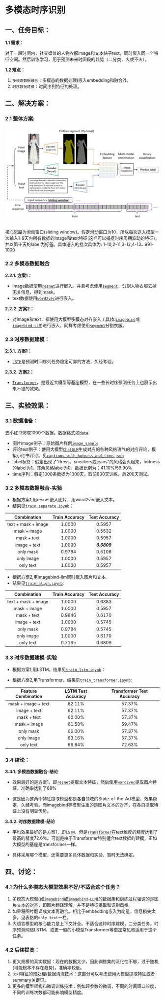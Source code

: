 
# 多模态时序识别

## 一、任务目标：

**1.1 需求：** 

对于一段时间内，社交媒体的人物衣服image和文本帖子text，同时嵌入同一个特征空间。然后训练学习，用于预测未来时间段的趋势（二分类，火或不火）。

**1.2 难点：** 
1. `多模态数据融合`：多模态的数据处理(嵌入embedding和融合?)。
2. `时序数据建模`：时间序列特征的处理。

## 二、解决方案：

### 2.1 整体方案:

<p align="center">
    <img src="time_sequence.jpg" width="600"/>
<p>
<br>
核心思路为滑动窗口(sliding window)。假定滑动窗口为10，所以每次送入模型一次输入1-9天内所有数据的image和text特征(这样可以捕捉时序周期波动的特征)，并以第十天的label为标签。具体送入的批次具体为: 1-10,2-11,3-12,4-13...991-1000



### 2.2 多模态数据融合

**2.2.1. 方案1：**
- image数据使用[`resnet`](https://github.com/KaimingHe/deep-residual-networks)进行嵌入。并且考虑使用[`segment`](https://github.com/levindabhi/cloth-segmentation)，分割人物衣服去掉无关信息，得到mask。
- text数据使用[`word2vec`](https://code.google.com/archive/p/word2vec/)进行嵌入。

**2.2.2. 方案2：**
- 对image和text，都使用大模型多模态对齐嵌入工具(如[`imagebind`](https://arxiv.org/abs/2305.05665)或[`imagebind-LLM`](https://arxiv.org/abs/2309.03905))进行嵌入。同样考虑使用[`segment`](https://github.com/levindabhi/cloth-segmentation)分割衣服。

### 2.3 时序数据建模：

**2.3.1. 方案1：**

- [`LSTM`](https://www.sciencedirect.com/science/article/pii/S2212827121003796)是预测时间序列任务稳定可靠的方法，久经考验。

**2.3.2. 方案2：**

- [`Transformer`](https://arxiv.org/abs/2306.07303)，是最近大模型等基座模型，在一些长时序预测任务上也展示出来不错的效果。




## 三、实验效果：

### 3.1 数据准备：

去小红书爬取1000个数据。数据格式如[`data`](https://github.com/dengxw66/MKT_data_mining/tree/master/Multimodal/data).

- 图片image例子：原始图片样例[`image_sample`](https://github.com/dengxw66/MKT_data_mining/blob/master/Multimodal/data/image_sample.jpg)
- 评论text例子：使用大模型[`ChatGLM`](https://github.com/THUDM/ChatGLM3)生成对应的各种风格语气的对应评论，模拟小红书评论。见[`captions_with_hotness_and_time.json`](https://github.com/dengxw66/MKT_data_mining/blob/master/Multimodal/data/captions_with_hotness_and_time.json)
- label标签：假定出现了“dress，sneakers或jeans”的风格会火起来，hotness的label为1。其余风格label为0。数据比例为：41.10%/59.90%
- time序列：假定1000条数据为1000天。取前800天训练，后200天测试。


### 3.2 多模态数据融合-实验

- 根据方案1,用resnet嵌入图片，用word2vec嵌入文本。
- 结果见[`train_separate.ipynb`](https://github.com/dengxw66/MKT_data_mining/blob/master/Multimodal/fusion/train_separate.ipynb)：

| Combination        | Train Accuracy | Test Accuracy |
| :---:        |    :----:   |          :---: |
| text + mask + image | 1.0000         | 0.5957        |
| mask + image       | 1.0000         | 0.5532        |
| mask + text        | 1.0000         | 0.5957        |
| image + text       | 1.0000         | _**0.6809**_        |
| only mask          | 0.9784         | 0.5106        |
| only image         | 1.0000         | 0.5957        |
| only text          | 1.0000         | 0.5957        |


- 根据方案2,用imagebind-llm同时嵌入图片和文本。
- 结果见[`train_align.ipynb`](https://github.com/dengxw66/MKT_data_mining/blob/master/Multimodal/fusion/train_align.ipynb):

| Combination         | Train Accuracy | Test Accuracy |
| :---:       |    :----:   |          :---: |
| text + mask + image | 1.0000         | 0.6383        |
| mask + image        | 1.0000         | 0.5957        |
| mask + text         | 0.9946         | 0.6170        |
| image + text        | 1.0000         | 0.5745        |
| only mask           | 0.9784         | 0.5745        |
| only image          | 1.0000         | 0.6170        |
| only text           | 0.7135         | 0.6809        |

### 3.3 时序数据建模-实验

- 根据方案1,用LSTM。结果见[`train_lstm.ipynb`](https://github.com/dengxw66/MKT_data_mining/blob/master/Multimodal/time_sequence/train_lstm.ipynb)：

- 根据方案2,用Transformer。结果见[`train_transformer.ipynb`](https://github.com/dengxw66/MKT_data_mining/blob/master/Multimodal/time_sequence/train_transformer.ipynb):

| Feature Combination  | LSTM Test Accuracy | Transformer Test Accuracy |
| :---:                 |      :----:         |          :---:             |
| mask + image + text | 62.11%              | 57.37%                    |
| image + text        | 62.11%              | 57.37%                    |
| mask + text         | 60.00%              | 57.37%                    |
| mask + image        | 61.58%              | 59.47%                    |
| only mask             | 60.00%              | 57.37%                    |
| only image            | 63.16%              | 57.37%                    |
| only text             | 66.84%              | 72.63%                    |




### 3.4 结论：


**3.4.1. 多模态数据融合-结论**
- 效果最好的是方案1，即[`resnet`](https://github.com/KaimingHe/deep-residual-networks)提取文本特征，然后使用[`word2vec`](https://code.google.com/archive/p/word2vec/)提取图片特征。准确率达到了68%

- 这是因为这两个特征提取模型都是各自领域的State-of-the-Art模型，效果稳定，久经考验。而imagebind等模型注重的是图片文本的对齐，在各自提取特征上没有明显优势。


**3.4.2. 时序数据建模-结论**
- 平均效果最好的是方案1，即[`LSTM`](https://www.sciencedirect.com/science/article/pii/S2212827121003796)。但是[`Transformer`](https://arxiv.org/abs/2306.07303)在text维度的精度达到了最高的精度72.6%。可能是由于Transformer特别适合text数据的建模，正如大模型的基座是transformer一样。

- 具体采用哪个模型，还需要更多具体数据和实验，暂时无法确定。



## 四、讨论：

### 4.1 为什么多模态大模型效果不好/不适合这个任务？
1. 多模态大模型(如[`imagebind`](https://arxiv.org/abs/2305.05665)或[`imagebind-LLM`](https://arxiv.org/abs/2309.03905))的数据集和训练过程强调的是图片文本的对齐，即图片翻译理解。并不是特征提取和识别风格。
2. 如果将图片翻译成文本再融合。相比于embedding嵌入为向量，信息损失太多。见表格的`only text`一栏。
3. 大语言模型的核心能力是上下文补全。不适合这种时序建模，二分类任务。时序预测网络LSTM，或更一般的小模型Transformer等更加常见和适用于这个任务。

### 4.2 后续提高：
1. 更大规模的真实数据：现在的数据太少，因此训练集的泛化性不够，过于随机(可能根本不存在趋势)，准确率较低。
2. text特征的预处理/数据清洗技术：这部分可以考虑使用大模型提取特征或者summary关键词。
3. 更多的模型架构和微调训练技术：例如超参数的微调，不同的时间窗口长度，不同的训练次数都可能影响模型精度。


